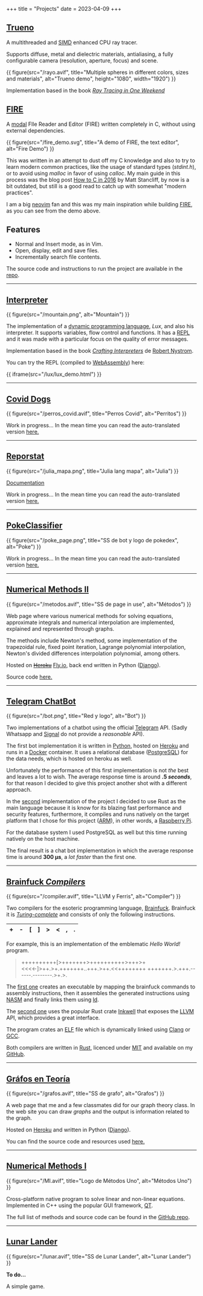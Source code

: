 +++
title = "Projects"
date = 2023-04-09
+++

## [Trueno](https://github.com/mucinoab/trueno)

A multithreaded and
[SIMD](https://en.wikipedia.org/wiki/Single_instruction,_multiple_data)
enhanced CPU ray tracer.

Supports diffuse, metal and dielectric materials, antialiasing, a fully
configurable camera (resolution, aperture, focus) and scene.

{{ figure(src="/rayo.avif", title="Multiple spheres in different colors, sizes
and materials", alt="Trueno demo", height="1080", width="1920") }}

Implementation based in the book [_Ray Tracing in One Weekend_](https://raytracing.github.io/books/RayTracingInOneWeekend.html)

## [FIRE](https://github.com/mucinoab/FIRE)

A [modal](https://wincent.com/wiki/Modal_editor) FIle Reader and Editor (FIRE)
written completely in C, without using external dependencies.

{{ figure(src="/fire_demo.svg", title="A demo of FIRE, the text editor",
alt="Fire Demo") }}

This was written in an attempt to dust off my C knowledge and also to try to
learn modern common practices, like the usage of standard types (_stdint.h_),
or to avoid using _malloc_ in favor of using _calloc_. My main guide in
this process was the blog post [How to C in 2016](https://matt.sh/howto-c) by
Matt Stancliff, by now is a bit outdated, but still is a good read to catch up
with somewhat "modern practices".


I am a big [neovim](https://neovim.io/) fan and this was my main inspiration
while building [FIRE](https://github.com/mucinoab/FIRE), as you can see from
the demo above.

## Features
   - Normal and Insert mode, as in Vim.
   - Open, display, edit and save files.
   - Incrementally search file contents.

The source code and instructions to run the project are available in the
[repo](https://github.com/mucinoab/FIRE).

-------------------------------------------------------------------------------

## [Interpreter](https://github.com/mucinoab/Lux)
{{ figure(src="/mountain.png", alt="Mountain") }}

The implementation of a [dynamic programming
language](https://en.wikipedia.org/wiki/Dynamic_programming_language), _Lux_,
and also his interpreter. It supports variables, flow control and functions.
It has a 
[REPL](https://en.wikipedia.org/wiki/Read%E2%80%93eval%E2%80%93print_loop)
 and it was made with a particular focus on the quality of error messages.

Implementation based in the book [_Crafting
Interpreters_](https://craftinginterpreters.com/) de [Robert Nystrom](https://github.com/munificent).

You can try the REPL (compiled to [WebAssembly](https://webassembly.org/)) here:

{{ iframe(src="/lux/lux_demo.html") }}

-------------------------------------------------------------------------------
## [Covid Dogs](https://www.gaceta.unam.mx/reconocimiento-a-la-fmvz-por-proyecto-sobre-covid-19/)
{{ figure(src="/perros_covid.avif", title="Perros Covid", alt="Perritos") }}

Work in progress... In the mean time you can read the auto-translated version
[here.](https://mucinoab-github-io.translate.goog/proyectos/?_x_tr_sl=es&_x_tr_tl=en&_x_tr_hl=es-419&_x_tr_pto=wapp)

-------------------------------------------------------------------------------
## [Reporstat](https://github.com/mucinoab/Reporstat)
{{ figure(src="/julia_mapa.png", title="Julia lang mapa", alt="Julia") }}

[Documentation](https://mucinoab.github.io/Reporstat/dev/)  

Work in progress... In the mean time you can read the auto-translated version
[here.](https://mucinoab-github-io.translate.goog/proyectos/?_x_tr_sl=es&_x_tr_tl=en&_x_tr_hl=es-419&_x_tr_pto=wapp)

<!-- more -->
-------------------------------------------------------------------------------
## [PokeClassifier](https://github.com/mucinoab/Poke-Classifier)
{{ figure(src="/poke_page.png", title="SS de bot y logo de pokedex", alt="Poke") }}

Work in progress... In the mean time you can read the auto-translated version
[here.](https://mucinoab-github-io.translate.goog/proyectos/?_x_tr_sl=es&_x_tr_tl=en&_x_tr_hl=es-419&_x_tr_pto=wapp)

-------------------------------------------------------------------------------
## [Numerical Methods II](https://metodos-dos.fly.dev/)
{{ figure(src="/metodos.avif", title="SS de page in use", alt="Métodos") }}

Web page where various numerical methods for solving equations, approximate
integrals and numerical interpolation are implemented, explained and
represented through graphs.

The methods include Newton's method, some implementation of the trapezoidal
rule, fixed point iteration, Lagrange polynomial interpolation, Newton's
divided differences interpolation polynomial, among others.

Hosted on ~~[Heroku](https://www.heroku.com/what#)~~ [Fly.io](https://fly.io/),
back end written in Python ([Django](https://www.djangoproject.com)). 

Source code [here.](https://github.com/mucinoab/MII)

-------------------------------------------------------------------------------
## [Telegram ChatBot](https://github.com/mucinoab/SistemedicBotRust)
{{ figure(src="/bot.png", title="Red y logo", alt="Bot") }}

Two implementations of a chatbot using the official [Telegram](https://telegram.org/) API.
(Sadly Whatsapp and [Signal](https://www.signal.org/) do not provide a
_reasonable_ API).

The first bot implementation it is written in
[Python](https://www.python.org/), hosted on
[Heroku](https://www.heroku.com/what#) and runs in a
[Docker](https://www.docker.com/) container. It uses a relational database
([PostgreSQL](https://www.postgresql.org/)) for the data needs, which is hosted
on heroku as well. 

Unfortunately the performance of this first implementation is not _the_ best and
leaves a lot to wish. The average response time is around  **.5 _seconds_**, for
that reason I decided to give this project another shot with a different approach.

In the [second](https://github.com/mucinoab/SistemedicBotRust) implementation of
the project I decided to use Rust as the main language because it is know for
its blazing fast performance and security features, furthermore, it compiles and
runs natively on the target platform that I chose for this project ([ARM](https://en.wikipedia.org/wiki/ARM_architecture)), in other words, a [Raspberry Pi](https://en.wikipedia.org/wiki/Raspberry_Pi).

For the database system I used PostgreSQL as well but this time running
natively on the host machine.

The final result is a chat bot implementation in which the average response time
is around **300 µs**, a _lot faster_ than the first one.

-------------------------------------------------------------------------------
## [Brainfuck _Compilers_](https://github.com/mucinoab/BrainFCompiler-LLVM)
{{ figure(src="/compiler.avif", title="LLVM y Ferris", alt="Compiler") }}

Two compilers for the esoteric programming language, [Brainfuck](https://en.wikipedia.org/wiki/Brainfuck). Brainfuck it is [_Turing-complete_](https://en.wikipedia.org/wiki/Turing_completeness) and consists of only the following instructions. 

| + | - | [ | ] | > | < | , | . |
|---|---|---|---|---|---|---|---|     

For example, this is an implementation of the emblematic _Hello World!_ program.

> ++++++++++[>+++++++>++++++++++>+++>+<<<<-]>++.>+.+++++++..+++.>++.<<++++++++
+++++++.>.+++.------.--------.>+.>.

The [first one](https://github.com/mucinoab/BrainFCompiler) creates an
executable by mapping the brainfuck commands to assembly instructions, then it
assembles the generated instructions using [NASM](https://en.wikipedia.org/wiki/Netwide_Assembler) and finally links them using [ld](https://www.gnu.org/software/binutils/).

The [second one](https://github.com/mucinoab/BrainFCompiler-LLVM) uses the
popular Rust crate [Inkwell](https://lib.rs/crates/inkwell) that exposes the [LLVM](https://en.wikipedia.org/wiki/LLVM) API, which provides a great interface.

The program crates an [ELF](https://en.wikipedia.org/wiki/Executable_and_Linkable_Format) file which is dynamically linked using [Clang](https://en.wikipedia.org/wiki/Clang) or [GCC](https://en.wikipedia.org/wiki/GNU_Compiler_Collection).

Both compilers are written in [Rust](https://www.rust-lang.org/), licenced under [MIT](https://opensource.org/licenses/mit) and available on my [GitHub](https://github.com/mucinoab/).

-------------------------------------------------------------------------------

## [Gráfos en Teoría](https://github.com/mucinoab/TG)
{{ figure(src="/grafos.avif", title="SS de grafo", alt="Grafos") }}

A web page that me and a few classmates did for our graph theory class. In the web site you can draw _graphs_ and the output is information related to the graph.

Hosted on [Heroku](https://www.heroku.com/what#) and written in Python ([Django](https://www.djangoproject.com/)).

You can find the source code and resources used [here.](https://github.com/mucinoab/TG)

-------------------------------------------------------------------------------

## [Numerical Methods I](https://github.com/mucinoab/SM)
{{ figure(src="/MI.avif", title="Logo de Métodos Uno", alt="Métodos Uno") }}

Cross-platform native program to solve linear and non-linear equations.
Implemented in C++ using the popular GUI framework, [QT](https://www.qt.io/).

The full list of methods and source code can be found in the [GitHub repo](https://github.com/mucinoab/SM).

-------------------------------------------------------------------------------
## [Lunar Lander](https://github.com/mucinoab/LunarLanderRs)
{{ figure(src="/lunar.avif", title="SS de Lunar Lander", alt="Lunar Lander") }}

**To do...**

A simple game.

